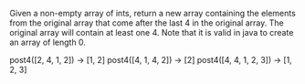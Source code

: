 Given a non-empty array of ints, return a new array containing the elements from the original array that come after the last 4 in the original array. The original array will contain at least one 4. Note that it is valid in java to create an array of length 0.

post4([2, 4, 1, 2]) → [1, 2]
post4([4, 1, 4, 2]) → [2]
post4([4, 4, 1, 2, 3]) → [1, 2, 3]